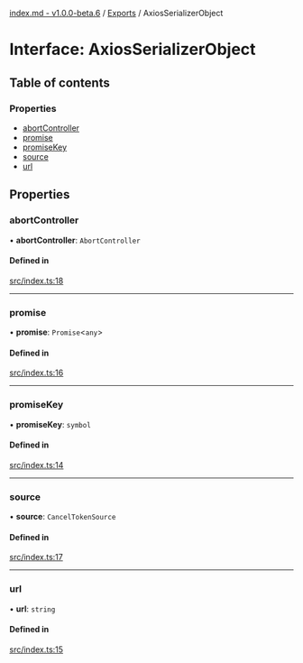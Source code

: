 [index.md - v1.0.0-beta.6](../README.md) / [Exports](../modules.md) / AxiosSerializerObject

# Interface: AxiosSerializerObject

## Table of contents

### Properties

- [abortController](AxiosSerializerObject.md#abortcontroller)
- [promise](AxiosSerializerObject.md#promise)
- [promiseKey](AxiosSerializerObject.md#promisekey)
- [source](AxiosSerializerObject.md#source)
- [url](AxiosSerializerObject.md#url)

## Properties

### abortController

• **abortController**: `AbortController`

#### Defined in

[src/index.ts:18](https://github.com/saqqdy/axios-serializer/blob/fb79c22/src/index.ts#L18)

---

### promise

• **promise**: `Promise`<`any`\>

#### Defined in

[src/index.ts:16](https://github.com/saqqdy/axios-serializer/blob/fb79c22/src/index.ts#L16)

---

### promiseKey

• **promiseKey**: `symbol`

#### Defined in

[src/index.ts:14](https://github.com/saqqdy/axios-serializer/blob/fb79c22/src/index.ts#L14)

---

### source

• **source**: `CancelTokenSource`

#### Defined in

[src/index.ts:17](https://github.com/saqqdy/axios-serializer/blob/fb79c22/src/index.ts#L17)

---

### url

• **url**: `string`

#### Defined in

[src/index.ts:15](https://github.com/saqqdy/axios-serializer/blob/fb79c22/src/index.ts#L15)
